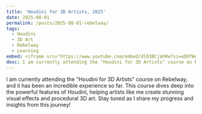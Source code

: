 ```yaml
---
title: 'Houdini for 3D Artists, 2025'
date: 2025-08-01
permalink: /posts/2025-08-01-rebelway/
tags:
  - Houdini
  - 3D Art
  - Rebelway
  - Learning
embed: <iframe src="https://www.youtube.com/embed/dlO3BCjahRw?si=oDOfWeElZOl96c-a" title="YouTube video player" frameborder="0" allow="accelerometer; autoplay; clipboard-write; encrypted-media; gyroscope; picture-in-picture; web-share" referrerpolicy="strict-origin-when-cross-origin" allowfullscreen></iframe>
desc: I am currently attending the "Houdini for 3D Artists" course on Rebelway, and it has been an incredible experience so far. This course dives deep into the powerful features of Houdini, teaching how to create stunning visual effects and procedural 3D art. Stay tuned as I share insights from this journey!
---
```


I am currently attending the "Houdini for 3D Artists" course on Rebelway, and it has been an incredible experience so far. This course dives deep into the powerful features of Houdini, helping artists like me create stunning visual effects and procedural 3D art. Stay tuned as I share my progress and insights from this journey!

